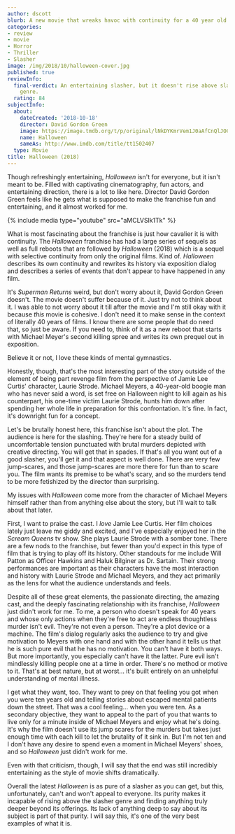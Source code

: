 ```yaml
---
author: dscott
blurb: A new movie that wreaks havoc with continuity for a 40 year old franchise!
categories:
- review
- movie
- Horror
- Thriller
- Slasher
image: /img/2018/10/halloween-cover.jpg
published: true
reviewInfo:
  final-verdict: An entertaining slasher, but it doesn't rise above slashers as a
    genre.
  rating: 84
subjectInfo:
  about:
    dateCreated: '2018-10-18'
    director: David Gordon Green
    image: https://image.tmdb.org/t/p/original/lNkDYKmrVem1J0aAfCnQlJOCKnT.jpg
    name: Halloween
    sameAs: http://www.imdb.com/title/tt1502407
  type: Movie
title: Halloween (2018)
---
```


Though refreshingly entertaining, *Halloween* isn't for everyone, but it isn't meant to be. Filled with captivating cinematography, fun actors, and entertaining direction, there is a lot to like here. Director David Gordon Green feels like he gets what is supposed to make the franchise fun and entertaining, and it almost worked for me.

{% include media type="youtube" src="aMCLVSlk1Tk" %}

What is most fascinating about the franchise is just how cavalier it is with continuity. The *Halloween* franchise has had a large series of sequels as well as full reboots that are followed by *Halloween* (2018) which is a sequel with selective continuity from only the original films. Kind of. *Halloween* describes its own continuity and rewrites its history via exposition dialog and describes a series of events that don't appear to have happened in any film. 

It's *Superman Returns* weird, but don't worry about it, David Gordon Green doesn't. The movie doesn't suffer because of it. Just try not to think about it. I was able to not worry about it till after the movie and I'm still okay with it because *this* movie is cohesive. I don't need it to make sense in the context of literally 40 years of films. I know there are some people that do need that, so just be aware. If you need to, think of it as a new reboot that starts with Michael Meyer's second killing spree and writes its own prequel out in exposition. 

Believe it or not, I love these kinds of mental gymnastics.

Honestly, though, that's the most interesting part of the story outside of the element of being part revenge film from the perspective of Jamie Lee Curtis' character, Laurie Strode. Michael Meyers, a 40-year-old boogie man who has never said a word, is set free on Halloween night to kill again as his counterpart, his one-time victim Laurie Strode, hunts him down after spending her whole life in preparation for this confrontation. It's fine. In fact, it's downright fun for a concept.

Let's be brutally honest here, this franchise isn't about the plot. The audience is here for the slashing. They're here for a steady build of uncomfortable tension punctuated with brutal murders depicted with creative directing. You will get that in spades. If that's all you want out of a good slasher, you'll get it and that aspect is well done. There are very few jump-scares, and those jump-scares are more there for fun than to scare you. The film wants its premise to be what's scary, and so the murders tend to be more fetishized by the director than surprising.

My issues with *Halloween* come more from the character of Michael Meyers himself rather than from anything else about the story, but I'll wait to talk about that later.

First, I want to praise the cast. I *love* Jamie Lee Curtis. Her film choices lately just leave me giddy and excited, and I've especially enjoyed her in the *Scream Queens* tv show. She plays Laurie Strode with a somber tone. There are a few nods to the franchise, but fewer than you'd expect in this type of film that is trying to play off its history. Other standouts for me include Will Patton as Officer Hawkins and Haluk Bilginer as Dr. Sartain. Their strong performances are important as their characters have the most interaction and history with Laurie Strode and Michael Meyers, and they act primarily as the lens for what the audience understands and feels.

Despite all of these great elements, the passionate directing, the amazing cast, and the deeply fascinating relationship with its franchise, *Halloween* just didn't work for me. To me, a person who doesn't speak for 40 years and whose only actions when they're free to act are endless thoughtless murder isn't evil. They're not even a person. They're a plot device or a machine. The film's dialog regularly asks the audience to try and give motivation to Meyers with one hand and with the other hand it tells us that he is such pure evil that he has no motivation. You can't have it both ways. But more importantly, you especially can't have it the latter. Pure evil isn't mindlessly killing people one at a time in order. There's no method or motive to it. That's at best nature, but at worst... it's built entirely on an unhelpful understanding of mental illness. 

I get what they want, too. They want to prey on that feeling you got when you were ten years old and telling stories about escaped mental patients down the street. That was a cool feeling... when you were ten. As a secondary objective, they want to appeal to the part of you that wants to live only for a minute inside of Michael Meyers and enjoy what he's doing. It's why the film doesn't use its jump scares for the murders but takes just enough time with each kill to let the brutality of it sink in. But I'm not ten and I don't have any desire to spend even a moment in Michael Meyers' shoes, and so *Halloween* just didn't work for me.

Even with that criticism, though, I will say that the end was still incredibly entertaining as the style of movie shifts dramatically. 

Overall the latest *Halloween* is as pure of a slasher as you can get, but this, unfortunately, can't and won't appeal to everyone. Its purity makes it incapable of rising above the slasher genre and finding anything truly deeper beyond its offerings. Its lack of anything deep to say about its subject is part of that purity. I will say this, it's one of the very best examples of what it is.